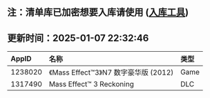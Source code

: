 ## 注：清单库已加密想要入库请使用 ([入库工具](https://github.com/BlankTMing/ManifestAutoUpdate/releases))

## 更新时间：2025-01-07 22:32:46
| AppID | 名称 | 类型  |
| :-------------------- | :----------------------------- | :----------- |
| 1238020 | 《Mass Effect™3》N7 数字豪华版 (2012)| Game |
| 1317490 | Mass Effect™ 3 Reckoning| DLC |
